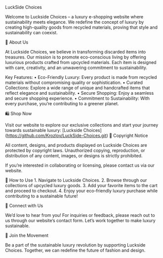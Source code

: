 LuckSide Choices

Welcome to Luckside Choices – a luxury e-shopping website where sustainability meets elegance. We redefine the concept of luxury by creating high-quality goods from recycled materials, proving that style and sustainability can coexist.

🌟 About Us

At Luckside Choices, we believe in transforming discarded items into treasures. Our mission is to promote eco-conscious living by offering luxurious products crafted from upcycled materials. Each item is designed with care, creativity, and an unwavering commitment to sustainability.

Key Features:
	•	Eco-Friendly Luxury: Every product is made from recycled materials without compromising quality or sophistication.
	•	Curated Collections: Explore a wide range of unique and handcrafted items that reflect elegance and sustainability.
	•	Secure Shopping: Enjoy a seamless and secure shopping experience.
	•	Commitment to Sustainability: With every purchase, you’re contributing to a greener planet.

🛍️ Shop Now

Visit our website to explore our exclusive collections and start your journey towards sustainable luxury:
[Luckside Choices]
(https://github.com/Krozlov/LuckSide-Choices.git)
📜 Copyright Notice

All content, designs, and products displayed on Luckside Choices are protected by copyright laws. Unauthorized copying, reproduction, or distribution of any content, images, or designs is strictly prohibited.

If you’re interested in collaborating or licensing, please contact us via our website.

🚀 How to Use
	1.	Navigate to Luckside Choices.
	2.	Browse through our collections of upcycled luxury goods.
	3.	Add your favorite items to the cart and proceed to checkout.
	4.	Enjoy your eco-friendly luxury purchase while contributing to a sustainable future!

👥 Connect with Us

We’d love to hear from you! For inquiries or feedback, please reach out to us through our website’s contact form. Let’s work together to make luxury sustainable.

💚 Join the Movement

Be a part of the sustainable luxury revolution by supporting Luckside Choices. Together, we can redefine the future of fashion and design.
